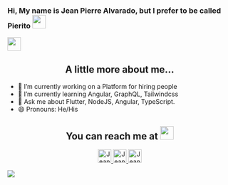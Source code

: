 ### Hi, My name is Jean Pierre Alvarado, but I prefer to be called Pierito <img src="https://media.giphy.com/media/26ufn24Onjz8w7NxS/giphy.gif" height="30" width="30">

<p>
  <img src="https://media.giphy.com/media/WUlplcMpOCEmTGBtBW/giphy.gif" width="30">
  <h2 align="center">A little more about me...</h2>
</p>

- 🔭 I’m currently working on a Platform for hiring people 
- 🌱 I’m currently learning Angular, GraphQL, Tailwindcss
- 💬 Ask me about Flutter, NodeJS, Angular, TypeScript.
- 😄 Pronouns: He/His

<h2 align="center">You can reach me at <img src="https://media.giphy.com/media/huyZxIJvtqVeRp7QcS/giphy.gif" height="30" width="30"></h2>

<p align="center">
  <a href="https://twitter.com/DarkPiero1995">
    <img src="https://www.vectorlogo.zone/logos/twitter/twitter-icon.svg" alt="Jean Alvarado's Twitter" height="30" width="30">
  </a>
  <a href="https://www.instagram.com/pierito95">
    <img src="https://www.vectorlogo.zone/logos/instagram/instagram-icon.svg" alt="Jean Alvarado's Instagram" height="30" width="30">
  </a>
  <a href="https://www.linkedin.com/in/jean-pierre-alvarado-a42b57136">
    <img src="https://www.vectorlogo.zone/logos/linkedin/linkedin-icon.svg" alt="Jean Alvarado's Linkedin" height="30" width="30">
  </a>
</p>

<img src="https://github-readme-stats.vercel.app/api?username=pieritoalva95&&show_icons=true&title_color=ffffff&icon_color=e53935&text_color=ffffff&bg_color=151515" />
